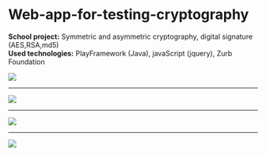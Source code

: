 # Web-app-for-testing-cryptography
<b>School project:</b> Symmetric and asymmetric cryptography, digital signature (AES,RSA,md5)<br>
<b>Used technologies:</b> PlayFramework (Java), javaScript (jquery), Zurb Foundation 

<div>
  <img src="http://res.cloudinary.com/dffww0cvc/image/upload/v1428161183/Screenshot_1_kzuqkd.png"><br>
  <hr>
  <img src="http://res.cloudinary.com/dffww0cvc/image/upload/v1428161186/Screenshot_2_pgbc2i.png"><br>
    <hr>
  <img src="http://res.cloudinary.com/dffww0cvc/image/upload/v1428161184/Screenshot_3_aqq29b.png"><br>
    <hr>
  <img src="http://res.cloudinary.com/dffww0cvc/image/upload/v1428161180/Screenshot_4_f5l93z.png"><br>
</div>
